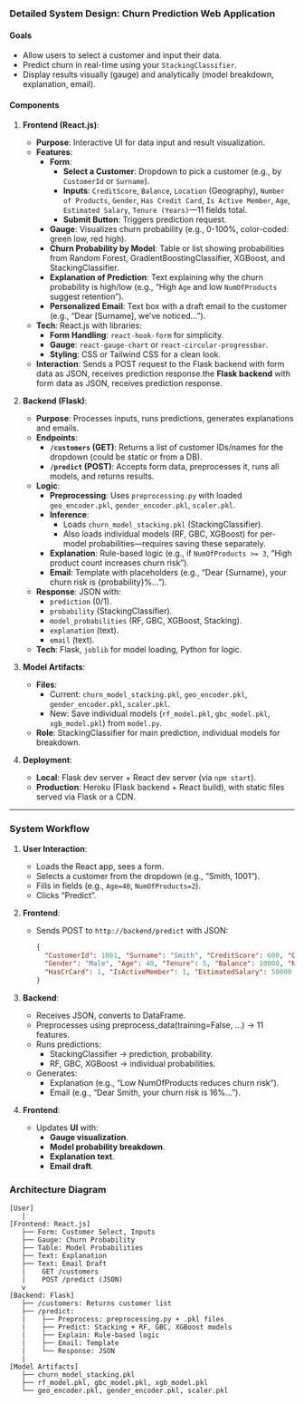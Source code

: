 ### **Detailed System Design: Churn Prediction Web Application**

#### Goals
- Allow users to select a customer and input their data.
- Predict churn in real-time using your `StackingClassifier`.
- Display results visually (gauge) and analytically (model breakdown, explanation, email).

#### Components

1. **Frontend (React.js)**:
   - **Purpose**: Interactive UI for data input and result visualization.
   - **Features**:
     - **Form**:
       - **Select a Customer**: Dropdown to pick a customer (e.g., by `CustomerId` or `Surname`).
       - **Inputs**: `CreditScore`, `Balance`, `Location` (Geography), `Number of Products`, `Gender`, `Has Credit Card`, `Is Active Member`, `Age`, `Estimated Salary`, `Tenure (Years)`—11 fields total.
       - **Submit Button**: Triggers prediction request.
     - **Gauge**: Visualizes churn probability (e.g., 0-100%, color-coded: green low, red high).
     - **Churn Probability by Model**: Table or list showing probabilities from Random Forest, GradientBoostingClassifier, XGBoost, and StackingClassifier.
     - **Explanation of Prediction**: Text explaining why the churn probability is high/low (e.g., “High `Age` and low `NumOfProducts` suggest retention”).
     - **Personalized Email**: Text box with a draft email to the customer (e.g., “Dear [Surname], we’ve noticed…”).
   - **Tech**: React.js with libraries:
     - **Form Handling**: `react-hook-form` for simplicity.
     - **Gauge**: `react-gauge-chart` or `react-circular-progressbar`.
     - **Styling**: CSS or Tailwind CSS for a clean look.
   - **Interaction**: Sends a POST request to the Flask backend with form data as JSON, receives prediction response.the **Flask backend** with form data as JSON, receives prediction response.

2. **Backend (Flask)**:

   - **Purpose**: Processes inputs, runs predictions, generates explanations and emails.
   - **Endpoints**:
     - **`/customers` (GET)**: Returns a list of customer IDs/names for the dropdown (could be static or from a DB).
     - **`/predict` (POST)**: Accepts form data, preprocesses it, runs all models, and returns results.
   - **Logic**:
     - **Preprocessing**: Uses `preprocessing.py` with loaded `geo_encoder.pkl`, `gender_encoder.pkl`, `scaler.pkl`.
     - **Inference**: 
       - Loads `churn_model_stacking.pkl` (StackingClassifier).
       - Also loads individual models (RF, GBC, XGBoost) for per-model probabilities—requires saving these separately.
     - **Explanation**: Rule-based logic (e.g., if `NumOfProducts >= 3`, “High product count increases churn risk”).
     - **Email**: Template with placeholders (e.g., “Dear {Surname}, your churn risk is {probability}%…”).
   - **Response**: JSON with:
     - `prediction` (0/1).
     - `probability` (StackingClassifier).
     - `model_probabilities` (RF, GBC, XGBoost, Stacking).
     - `explanation` (text).
     - `email` (text).
   - **Tech**: Flask, `joblib` for model loading, Python for logic.


3. **Model Artifacts**:

   - **Files**:
     - Current: `churn_model_stacking.pkl`, `geo_encoder.pkl`, `gender_encoder.pkl`, `scaler.pkl`.
     - New: Save individual models (`rf_model.pkl`, `gbc_model.pkl`, `xgb_model.pkl`) from `model.py`.
   - **Role**: StackingClassifier for main prediction, individual models for breakdown.

4. **Deployment**:
   - **Local**: Flask dev server + React dev server (via `npm start`).
   - **Production**: Heroku (Flask backend + React build), with static files served via Flask or a CDN.

---


### System Workflow

1. **User Interaction**:
   - Loads the React app, sees a form.
   - Selects a customer from the dropdown (e.g., “Smith, 1001”).
   - Fills in fields (e.g., `Age=40`, `NumOfProducts=2`).
   - Clicks “Predict”.

2. **Frontend**:
   - Sends POST to `http://backend/predict` with JSON:
     ```json
     {
       "CustomerId": 1001, "Surname": "Smith", "CreditScore": 600, "Geography": "Germany",
       "Gender": "Male", "Age": 40, "Tenure": 5, "Balance": 10000, "NumOfProducts": 2,
       "HasCrCard": 1, "IsActiveMember": 1, "EstimatedSalary": 50000
     }

3. **Backend**:
   - Receives JSON, converts to DataFrame.
   - Preprocesses using preprocess_data(training=False, ...) → 11 features.
   - Runs predictions:
       - StackingClassifier → prediction, probability.
       - RF, GBC, XGBoost → individual probabilities.
   - Generates:
       - Explanation (e.g., “Low NumOfProducts reduces churn risk”).
       - Email (e.g., “Dear Smith, your churn risk is 16%…”).

4. **Frontend**:
   - Updates **UI** with:
     - **Gauge visualization**.
     - **Model probability breakdown**.
     - **Explanation text**.
     - **Email draft**.

### **Architecture Diagram**

```
[User]
   |
[Frontend: React.js]
   ├── Form: Customer Select, Inputs
   ├── Gauge: Churn Probability
   ├── Table: Model Probabilities
   ├── Text: Explanation
   ├── Text: Email Draft
   |    GET /customers
   |    POST /predict (JSON)
   v
[Backend: Flask]
   ├── /customers: Returns customer list
   ├── /predict:
   |    ├── Preprocess: preprocessing.py + .pkl files
   |    ├── Predict: Stacking + RF, GBC, XGBoost models
   |    ├── Explain: Rule-based logic
   |    ├── Email: Template
   |    └── Response: JSON
   |
[Model Artifacts]
   ├── churn_model_stacking.pkl
   ├── rf_model.pkl, gbc_model.pkl, xgb_model.pkl
   └── geo_encoder.pkl, gender_encoder.pkl, scaler.pkl
```

